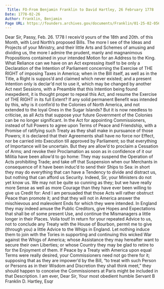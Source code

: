 ```yaml
---
 Title: FO-From Benjamin Franklin to David Hartley, 26 February 1778
Date: 1778-02-26
Author: Franklin, Benjamin
Page URL: https://founders.archives.gov/documents/Franklin/01-25-02-0567
---
```


Dear Sir,
Passy, Feb. 26. 1778
I receiv’d yours of the 18th and 20th. of this Month, with Lord North’s proposed Bills. The more I see of the Ideas and Projects of your Ministry, and their little Arts and Schemes of amusing and dividing us, the more I admire the prudent, manly and magnanimous Propositions contained in your intended Motion for an Address to the King. What Reliance can we have on an Act expressing itself to be only a Declaration of the Intention of Parliament concerning the Exercise of THE RIGHT of imposing Taxes in America; when in the Bill itself, as well as in the Title, a Right is suppos’d and claimed which never existed; and a present Intention only is declar’d not to use it, which may be changed by another Act next Sessions, with a Preamble that this Intention being found inexpedient, it is thought proper to repeal this Act, and resume the Exercise of THE RIGHT in its full Extent? If any solid permanent Benefit was intended by this, why is it confin’d to the Colonies of North America, and not extended to the loyal Ones in the Sugar Islands? But it is now needless to criticise, as all Acts that suppose your future Government of the Colonies can be no longer significant.
In the Act for appointing Commissioners, instead of full Powers to agree upon Terms of Peace and Friendship, with a Promise of ratifying such Treaty as they shall make in pursuance of those Powers; it is declared that their Agreements shall have no force nor Effect, nor be carried into Execution till approved by Parliament; so that everything of Importance will be uncertain. But they are allow’d to proclaim a Cessation of Arms; and revoke their Proclamation as soon as in confidence of it our Militia have been allow’d to go home: They may suspend the Operation of Acts prohibiting Trade; and take off that Suspension when our Merchants in consequence of it have been induc’d to send their Ships to Sea: in short they may do everything that can have a Tendency to divide and distract us, but nothing that can afford us Security. Indeed, Sir, your Ministers do not yet know us. We may not be quite so cunning as they; but we have really more Sense as well as more Courage than they have ever been willing to give us Credit for: And I am persuaded that those Acts will rather obstruct Peace than promote it; and that they will not in America answer the mischievous and malevolent Ends for which they were intended. In England they may indeed amuse the Public Creditors, give Hopes and Expectations that shall be of some present Use, and continue the Mismanagers a little longer in their Places. Voila tout!
In return for your repeated Advice to us, not to conclude any Treaty with the House of Bourbon, permit me to give (through you) a little Advice to the Whigs in England. Let nothing induce them to join with the Tories in supporting and continuing this wicked War against the Whigs of America; whose Assistance they may hereafter want to secure their own Liberties; or whose Country they may be glad to retire to for the Enjoyment of them.
If Peace by a Treaty with America upon equal Terms were really desired, your Commissioners need not go there for it; supposing that as they are impower’d by the Bill, “to treat with such Person or Persons as in their Wisdom and Discretion they shall think meet,” they should happen to conceive the Commissioners at Paris might be included in that Description. I am ever, Dear Sir, Your most obedient humble Servant
B Franklin
D. Hartley, Esqr


